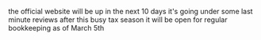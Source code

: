 the official website will be up in the next 10 days it's going under some last minute reviews after this busy tax season it will be open for regular bookkeeping as of March 5th